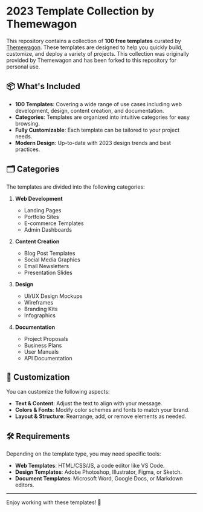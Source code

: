 # 2023 Template Collection by Themewagon

This repository contains a collection of **100 free templates** curated by [Themewagon](https://themewagon.github.io/Bundle-2023/v1.0.0/). These templates are designed to help you quickly build, customize, and deploy a variety of projects. This collection was originally provided by Themewagon and has been forked to this repository for personal use.

## 📦 What's Included

- **100 Templates**: Covering a wide range of use cases including web development, design, content creation, and documentation.
- **Categories**: Templates are organized into intuitive categories for easy browsing.
- **Fully Customizable**: Each template can be tailored to your project needs.
- **Modern Design**: Up-to-date with 2023 design trends and best practices.

## 🗂️ Categories

The templates are divided into the following categories:

1. **Web Development**
   - Landing Pages
   - Portfolio Sites
   - E-commerce Templates
   - Admin Dashboards

2. **Content Creation**
   - Blog Post Templates
   - Social Media Graphics
   - Email Newsletters
   - Presentation Slides

3. **Design**
   - UI/UX Design Mockups
   - Wireframes
   - Branding Kits
   - Infographics

4. **Documentation**
   - Project Proposals
   - Business Plans
   - User Manuals
   - API Documentation

## 🔧 Customization

You can customize the following aspects:

- **Text & Content**: Adjust the text to align with your message.
- **Colors & Fonts**: Modify color schemes and fonts to match your brand.
- **Layout & Structure**: Rearrange, add, or remove elements as needed.

## 🛠️ Requirements

Depending on the template type, you may need specific tools:

- **Web Templates**: HTML/CSS/JS, a code editor like VS Code.
- **Design Templates**: Adobe Photoshop, Illustrator, Figma, or Sketch.
- **Document Templates**: Microsoft Word, Google Docs, or Markdown editors.

---

Enjoy working with these templates! 🎉

